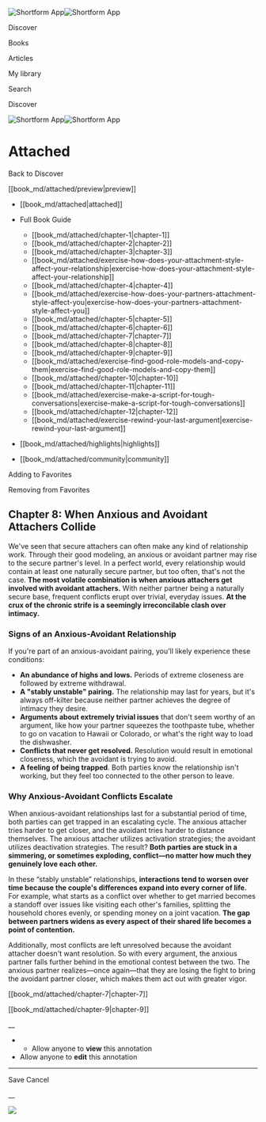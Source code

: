 ![Shortform App](/img/logo.36a2399e.svg)![Shortform App](/img/logo-dark.70c1b072.svg)

Discover

Books

Articles

My library

Search

Discover

![Shortform App](/img/logo.36a2399e.svg)![Shortform App](/img/logo-dark.70c1b072.svg)

# Attached

Back to Discover

[[book_md/attached/preview|preview]]

  * [[book_md/attached|attached]]
  * Full Book Guide

    * [[book_md/attached/chapter-1|chapter-1]]
    * [[book_md/attached/chapter-2|chapter-2]]
    * [[book_md/attached/chapter-3|chapter-3]]
    * [[book_md/attached/exercise-how-does-your-attachment-style-affect-your-relationship|exercise-how-does-your-attachment-style-affect-your-relationship]]
    * [[book_md/attached/chapter-4|chapter-4]]
    * [[book_md/attached/exercise-how-does-your-partners-attachment-style-affect-you|exercise-how-does-your-partners-attachment-style-affect-you]]
    * [[book_md/attached/chapter-5|chapter-5]]
    * [[book_md/attached/chapter-6|chapter-6]]
    * [[book_md/attached/chapter-7|chapter-7]]
    * [[book_md/attached/chapter-8|chapter-8]]
    * [[book_md/attached/chapter-9|chapter-9]]
    * [[book_md/attached/exercise-find-good-role-models-and-copy-them|exercise-find-good-role-models-and-copy-them]]
    * [[book_md/attached/chapter-10|chapter-10]]
    * [[book_md/attached/chapter-11|chapter-11]]
    * [[book_md/attached/exercise-make-a-script-for-tough-conversations|exercise-make-a-script-for-tough-conversations]]
    * [[book_md/attached/chapter-12|chapter-12]]
    * [[book_md/attached/exercise-rewind-your-last-argument|exercise-rewind-your-last-argument]]
  * [[book_md/attached/highlights|highlights]]
  * [[book_md/attached/community|community]]



Adding to Favorites 

Removing from Favorites 

## Chapter 8: When Anxious and Avoidant Attachers Collide

We've seen that secure attachers can often make any kind of relationship work. Through their good modeling, an anxious or avoidant partner may rise to the secure partner's level. In a perfect world, every relationship would contain at least one naturally secure partner, but too often, that's not the case. **The most volatile combination is when anxious attachers get involved with avoidant attachers.** With neither partner being a naturally secure base, frequent conflicts erupt over trivial, everyday issues. **At the crux of the chronic strife is a seemingly irreconcilable clash over intimacy.**

### Signs of an Anxious-Avoidant Relationship

If you're part of an anxious-avoidant pairing, you'll likely experience these conditions:

  * **An abundance of highs and lows.** Periods of extreme closeness are followed by extreme withdrawal. 
  * **A "stably unstable" pairing.** The relationship may last for years, but it's always off-kilter because neither partner achieves the degree of intimacy they desire. 
  * **Arguments about extremely trivial issues** that don't seem worthy of an argument, like how your partner squeezes the toothpaste tube, whether to go on vacation to Hawaii or Colorado, or what's the right way to load the dishwasher. 
  * **Conflicts that never get resolved.** Resolution would result in emotional closeness, which the avoidant is trying to avoid. 
  * **A feeling of being trapped**. Both parties know the relationship isn't working, but they feel too connected to the other person to leave. 



### Why Anxious-Avoidant Conflicts Escalate

When anxious-avoidant relationships last for a substantial period of time, both parties can get trapped in an escalating cycle. The anxious attacher tries harder to get closer, and the avoidant tries harder to distance themselves. The anxious attacher utilizes activation strategies; the avoidant utilizes deactivation strategies. The result? **Both parties are stuck in a simmering, or sometimes exploding, conflict—no matter how much they genuinely love each other.**

In these “stably unstable” relationships, **interactions tend to worsen over time because the couple's differences expand into every corner of life.** For example, what starts as a conflict over whether to get married becomes a standoff over issues like visiting each other's families, splitting the household chores evenly, or spending money on a joint vacation. **The gap between partners widens as every aspect of their shared life becomes a point of contention.**

Additionally, most conflicts are left unresolved because the avoidant attacher doesn't want resolution. So with every argument, the anxious partner falls further behind in the emotional contest between the two. The anxious partner realizes—once again—that they are losing the fight to bring the avoidant partner closer, which makes them act out with greater vigor.

[[book_md/attached/chapter-7|chapter-7]]

[[book_md/attached/chapter-9|chapter-9]]

__

  *   * Allow anyone to **view** this annotation
  * Allow anyone to **edit** this annotation



* * *

Save Cancel

__




![](https://bat.bing.com/action/0?ti=56018282&Ver=2&mid=58a064bc-26cf-4908-b1e5-f5e234e1a1de&sid=201ffde0635411ee902411d77b750559&vid=20202bf0635411ee9ac03f2e618b0b9f&vids=0&msclkid=N&pi=0&lg=en-US&sw=800&sh=600&sc=24&nwd=1&tl=Shortform%20%7C%20Attached&p=https%3A%2F%2Fwww.shortform.com%2Fapp%2Fbook%2Fattached%2Fchapter-8&r=&lt=464&evt=pageLoad&sv=1&rn=42065)
